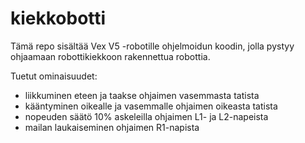 # kiekkobotti

Tämä repo sisältää Vex V5 -robotille ohjelmoidun koodin, jolla pystyy ohjaamaan robottikiekkoon rakennettua robottia.

Tuetut ominaisuudet:
 * liikkuminen eteen ja taakse ohjaimen vasemmasta tatista
 * kääntyminen oikealle ja vasemmalle ohjaimen oikeasta tatista
 * nopeuden säätö 10% askeleilla ohjaimen L1- ja L2-napeista
 * mailan laukaiseminen ohjaimen R1-napista
